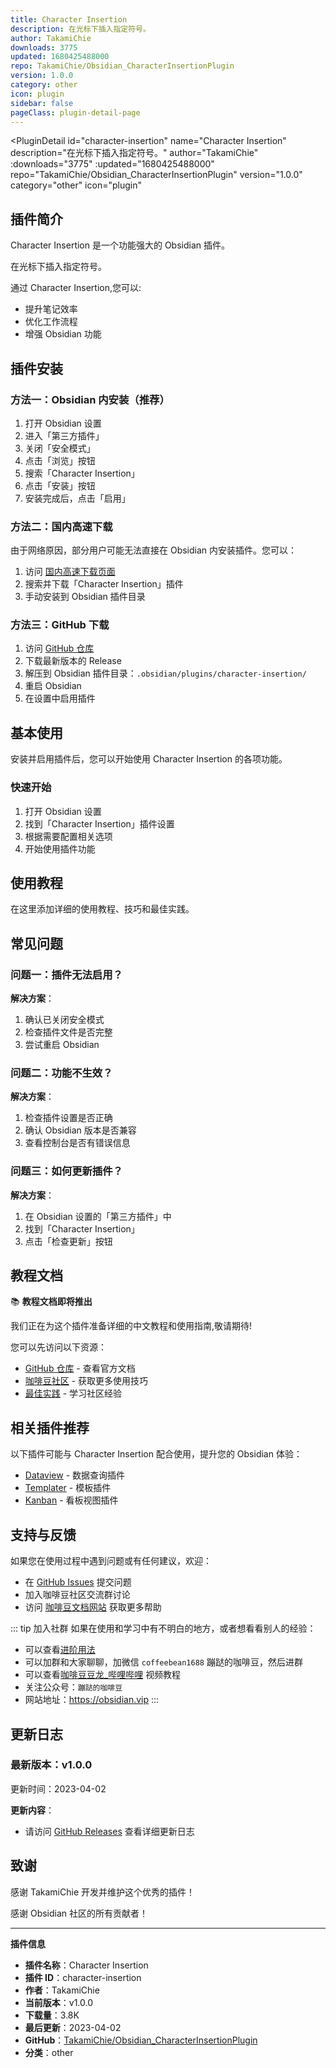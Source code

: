 ```yaml
---
title: Character Insertion
description: 在光标下插入指定符号。
author: TakamiChie
downloads: 3775
updated: 1680425488000
repo: TakamiChie/Obsidian_CharacterInsertionPlugin
version: 1.0.0
category: other
icon: plugin
sidebar: false
pageClass: plugin-detail-page
---
```


<PluginDetail
  id="character-insertion"
  name="Character Insertion"
  description="在光标下插入指定符号。"
  author="TakamiChie"
  :downloads="3775"
  :updated="1680425488000"
  repo="TakamiChie/Obsidian_CharacterInsertionPlugin"
  version="1.0.0"
  category="other"
  icon="plugin"
>

<!-- AUTO_GENERATED_START -->
## 插件简介

Character Insertion 是一个功能强大的 Obsidian 插件。

在光标下插入指定符号。

通过 Character Insertion,您可以:

- 提升笔记效率
- 优化工作流程
- 增强 Obsidian 功能

<!-- AUTO_GENERATED_END -->

<!-- AUTO_GENERATED_START -->
## 插件安装

### 方法一：Obsidian 内安装（推荐）

1. 打开 Obsidian 设置
2. 进入「第三方插件」
3. 关闭「安全模式」
4. 点击「浏览」按钮
5. 搜索「Character Insertion」
6. 点击「安装」按钮
7. 安装完成后，点击「启用」

### 方法二：国内高速下载

由于网络原因，部分用户可能无法直接在 Obsidian 内安装插件。您可以：

1. 访问 [国内高速下载页面](/zh/documentation/obsidian-plugins-download.html)
2. 搜索并下载「Character Insertion」插件
3. 手动安装到 Obsidian 插件目录

### 方法三：GitHub 下载

1. 访问 [GitHub 仓库](https://github.com/TakamiChie/Obsidian_CharacterInsertionPlugin)
2. 下载最新版本的 Release
3. 解压到 Obsidian 插件目录：`.obsidian/plugins/character-insertion/`
4. 重启 Obsidian
5. 在设置中启用插件

## 基本使用

安装并启用插件后，您可以开始使用 Character Insertion 的各项功能。

### 快速开始

1. 打开 Obsidian 设置
2. 找到「Character Insertion」插件设置
3. 根据需要配置相关选项
4. 开始使用插件功能

<!-- AUTO_GENERATED_END -->

<!-- CUSTOM_CONTENT_START:tutorial -->
## 使用教程

在这里添加详细的使用教程、技巧和最佳实践。

<!-- CUSTOM_CONTENT_END:tutorial -->

<!-- SHARED_CONTENT_START -->
## 常见问题

### 问题一：插件无法启用？

**解决方案**：
1. 确认已关闭安全模式
2. 检查插件文件是否完整
3. 尝试重启 Obsidian

### 问题二：功能不生效？

**解决方案**：
1. 检查插件设置是否正确
2. 确认 Obsidian 版本是否兼容
3. 查看控制台是否有错误信息

### 问题三：如何更新插件？

**解决方案**：
1. 在 Obsidian 设置的「第三方插件」中
2. 找到「Character Insertion」
3. 点击「检查更新」按钮

## 教程文档

📚 **教程文档即将推出**

我们正在为这个插件准备详细的中文教程和使用指南,敬请期待!

您可以先访问以下资源：
- [GitHub 仓库](https://github.com/TakamiChie/Obsidian_CharacterInsertionPlugin) - 查看官方文档
- [咖啡豆社区](/zh/bases/) - 获取更多使用技巧
- [最佳实践](/zh/best-practices/) - 学习社区经验

## 相关插件推荐

以下插件可能与 Character Insertion 配合使用，提升您的 Obsidian 体验：

- [Dataview](/zh/plugins/dataview.html) - 数据查询插件
- [Templater](/zh/plugins/templater-obsidian.html) - 模板插件
- [Kanban](/zh/plugins/obsidian-kanban.html) - 看板视图插件

## 支持与反馈

如果您在使用过程中遇到问题或有任何建议，欢迎：

- 在 [GitHub Issues](https://github.com/TakamiChie/Obsidian_CharacterInsertionPlugin/issues) 提交问题
- 加入咖啡豆社区交流群讨论
- 访问 [咖啡豆文档网站](https://obsidian.vip) 获取更多帮助

::: tip 加入社群
如果在使用和学习中有不明白的地方，或者想看看别人的经验：
- 可以查看[进阶用法](/zh/advanced)
- 可以加群和大家聊聊，加微信 `coffeebean1688` 蹦跶的咖啡豆，然后进群
- 可以查看[咖啡豆豆龙_哔哩哔哩](https://space.bilibili.com/618777356) 视频教程
- 关注公众号：`蹦跶的咖啡豆`
- 网站地址：https://obsidian.vip
:::
<!-- SHARED_CONTENT_END -->

<!-- AUTO_GENERATED_START -->
## 更新日志

### 最新版本：v1.0.0

更新时间：2023-04-02

**更新内容**：
- 请访问 [GitHub Releases](https://github.com/TakamiChie/Obsidian_CharacterInsertionPlugin/releases) 查看详细更新日志

## 致谢

感谢 TakamiChie 开发并维护这个优秀的插件！

感谢 Obsidian 社区的所有贡献者！

---

**插件信息**
- **插件名称**：Character Insertion
- **插件 ID**：character-insertion
- **作者**：TakamiChie
- **当前版本**：v1.0.0
- **下载量**：3.8K
- **最后更新**：2023-04-02
- **GitHub**：[TakamiChie/Obsidian_CharacterInsertionPlugin](https://github.com/TakamiChie/Obsidian_CharacterInsertionPlugin)
- **分类**：other
<!-- AUTO_GENERATED_END -->

</PluginDetail>

